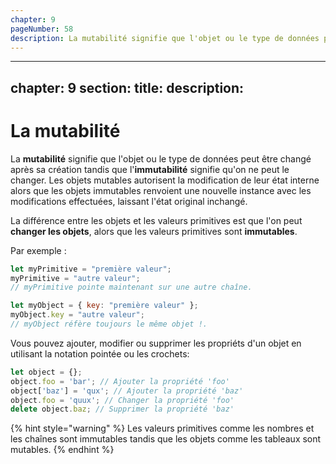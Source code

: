 ```yaml
---
chapter: 9
pageNumber: 58
description: La mutabilité signifie que l'objet ou le type de données peut être changé après sa création tandis que l'immutabilité signifie qu'on ne peut le changer. Les objets mutables autorisent la modification de leur état interne alors que les objets immutables renvoient une nouvelle instance avec les modifications effectuées, laissant l'état original inchangé.
---
```


---
chapter: 9
section: 
title: 
description: 
---

# La mutabilité

La **mutabilité** signifie que l'objet ou le type de données peut être changé après sa création tandis que l'**immutabilité** signifie qu'on ne peut le changer. Les objets mutables autorisent la modification de leur état interne alors que les objets immutables renvoient une nouvelle instance avec les modifications effectuées, laissant l'état original inchangé.

La différence entre les objets et les valeurs primitives est que l'on peut **changer les objets**, alors que les valeurs primitives sont **immutables**.

Par exemple :

```javascript
let myPrimitive = "première valeur";
myPrimitive = "autre valeur";
// myPrimitive pointe maintenant sur une autre chaîne.

let myObject = { key: "première valeur" };
myObject.key = "autre valeur";
// myObject réfère toujours le même objet !.
```

Vous pouvez ajouter, modifier ou supprimer les propriéts d'un objet en utilisant la notation pointée ou les crochets:

```javascript
let object = {};
object.foo = 'bar'; // Ajouter la propriété 'foo'
object['baz'] = 'qux'; // Ajouter la propriété 'baz'
object.foo = 'quux'; // Changer la propriété 'foo'
delete object.baz; // Supprimer la propriété 'baz'
```

{% hint style="warning" %}
Les valeurs primitives comme les nombres et les chaînes sont immutables tandis que les objets comme les tableaux sont mutables.
{% endhint %}
